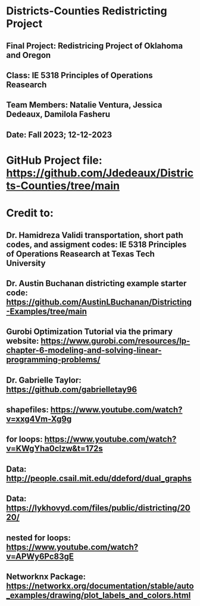 # Districts-Counties Redistricting Project
## Final Project: Redistricing Project of Oklahoma and Oregon
## Class: IE 5318 Principles of Operations Reasearch
## Team Members: Natalie Ventura, Jessica Dedeaux, Damilola Fasheru
## Date: Fall 2023; 12-12-2023

# GitHub Project file: https://github.com/Jdedeaux/Districts-Counties/tree/main
# Credit to: 
##     Dr. Hamidreza Validi transportation, short path codes, and assigment codes: IE 5318 Principles of Operations Reasearch at Texas Tech University
##     Dr. Austin Buchanan districting example starter code: https://github.com/AustinLBuchanan/Districting-Examples/tree/main
##     Gurobi Optimization Tutorial via the primary website: https://www.gurobi.com/resources/lp-chapter-6-modeling-and-solving-linear-programming-problems/
##     Dr. Gabrielle Taylor: https://github.com/gabrielletay96
##     shapefiles: https://www.youtube.com/watch?v=xxg4Vm-Xg9g
##     for loops: https://www.youtube.com/watch?v=KWgYha0clzw&t=172s
##     Data: http://people.csail.mit.edu/ddeford/dual_graphs
##     Data: https://lykhovyd.com/files/public/districting/2020/
##     nested for loops: https://www.youtube.com/watch?v=APWy6Pc83gE
##     Networknx Package: https://networkx.org/documentation/stable/auto_examples/drawing/plot_labels_and_colors.html
